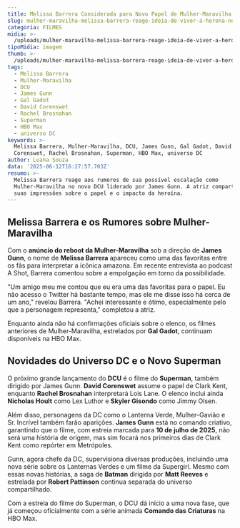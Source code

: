 ```yaml
---
title: Melissa Barrera Considerada para Novo Papel de Mulher-Maravilha no DCU
slug: mulher-maravilha-melissa-barrera-reage-ideia-de-viver-a-herona-no-reboot
categoria: FILMES
midia: >-
  /uploads/mulher-maravilha-melissa-barrera-reage-ideia-de-viver-a-herona-no-reboot-thumb.png
tipoMidia: imagem
thumb: >-
  /uploads/mulher-maravilha-melissa-barrera-reage-ideia-de-viver-a-herona-no-reboot-thumb.png
tags:
  - Melissa Barrera
  - Mulher-Maravilha
  - DCU
  - James Gunn
  - Gal Gadot
  - David Corenswet
  - Rachel Brosnahan
  - Superman
  - HBO Max
  - universo DC
keywords: >-
  Melissa Barrera, Mulher-Maravilha, DCU, James Gunn, Gal Gadot, David
  Corenswet, Rachel Brosnahan, Superman, HBO Max, universo DC
author: Luana Souza
data: '2025-06-12T16:27:57.703Z'
resumo: >-
  Melissa Barrera reage aos rumores de sua possível escalação como
  Mulher-Maravilha no novo DCU liderado por James Gunn. A atriz compartilhou
  suas impressões sobre o papel e o impacto da heroína.
---
```


## Melissa Barrera e os Rumores sobre Mulher-Maravilha

Com o **anúncio do reboot da Mulher-Maravilha** sob a direção de **James Gunn**, o nome de **Melissa Barrera** apareceu como uma das favoritas entre os fãs para interpretar a icônica amazona. Em recente entrevista ao podcast A Shot, Barrera comentou sobre a empolgação em torno da possibilidade.

"Um amigo meu me contou que eu era uma das favoritas para o papel. Eu não acesso o Twitter há bastante tempo, mas ele me disse isso há cerca de um ano," revelou Barrera. "Achei interessante e ótimo, especialmente pelo que a personagem representa," completou a atriz.

Enquanto ainda não há confirmações oficiais sobre o elenco, os filmes anteriores de Mulher-Maravilha, estrelados por **Gal Gadot**, continuam disponíveis na HBO Max.

## Novidades do Universo DC e o Novo Superman

O próximo grande lançamento do **DCU** é o filme do **Superman**, também dirigido por James Gunn. **David Corenswet** assume o papel de Clark Kent, enquanto **Rachel Brosnahan** interpretará Lois Lane. O elenco inclui ainda **Nicholas Hoult** como Lex Luthor e **Skyler Gisondo** como Jimmy Olsen.

Além disso, personagens da DC como o Lanterna Verde, Mulher-Gavião e Sr. Incrível também farão aparições. **James Gunn** está no comando criativo, garantindo que o filme, com estreia marcada para **10 de julho de 2025**, não será uma história de origem, mas sim focará nos primeiros dias de Clark Kent como repórter em Metrópoles.

Gunn, agora chefe da DC, supervisiona diversas produções, incluindo uma nova série sobre os Lanternas Verdes e um filme da Supergirl. Mesmo com essas novas histórias, a saga de **Batman** dirigida por **Matt Reeves** e estrelada por **Robert Pattinson** continua separada do universo compartilhado.

Com a estreia do filme do Superman, o DCU dá início a uma nova fase, que já começou oficialmente com a série animada **Comando das Criaturas** na HBO Max.
